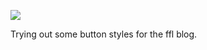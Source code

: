 ![](https://db-feed.s3.amazonaws.com/legacy/Screen_Shot_2017-01-19_at_9_05_31_AM-1484834778044.png)

Trying out some button styles for the ffl blog.
